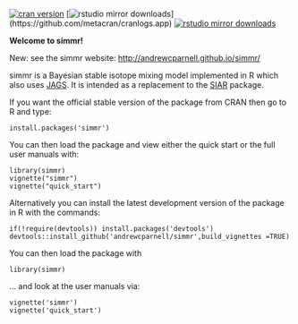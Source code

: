 [![cran version](https://www.r-pkg.org/badges/version/simmr)](https://cran.rstudio.com/web/packages/simmr) 
[![rstudio mirror downloads](http://cranlogs.r-pkg.org/badges/simmr?)](https://github.com/metacran/cranlogs.app)
[![rstudio mirror downloads](http://cranlogs.r-pkg.org/badges/grand-total/simmr?color=82b4e8)](https://github.com/metacran/cranlogs.app)

**Welcome to simmr!**

New: see the simmr website: http://andrewcparnell.github.io/simmr/

simmr is a Bayesian stable isotope mixing model implemented in R which also uses [JAGS](https://mcmc-jags.sourceforge.net). It is intended as a replacement to the [SIAR](https://github.com/AndrewLJackson/siar) package. 

If you want the official stable version of the package from CRAN then go to R and type:

```
install.packages('simmr')
```

You can then load the package and view either the quick start or the full user manuals with:

```
library(simmr)
vignette("simmr")
vignette("quick_start")
```

Alternatively you can install the latest development version of the package in R with the commands:

```
if(!require(devtools)) install.packages('devtools')
devtools::install_github('andrewcparnell/simmr',build_vignettes =TRUE)
```

You can then load the package with

```
library(simmr)
```

... and look at the user manuals via:

```
vignette('simmr')
vignette('quick_start')
```
